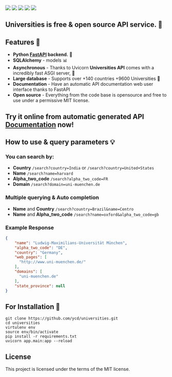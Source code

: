 ![](https://img.shields.io/github/stars/ycd/universities?style=for-the-badge)
![](https://img.shields.io/github/forks/ycd/universities?style=for-the-badge)
![](https://img.shields.io/github/issues/ycd/universities?style=for-the-badge)
![](https://img.shields.io/github/license/ycd/universities?style=for-the-badge)
![](https://img.shields.io/bitbucket/pr/ycd/universities?style=for-the-badge)

## Universities is free & open source API service. :school_satchel:
   
## Features :rocket:

* **Python <a href="https://github.com/tiangolo/fastapi" class="external-link" target="_blank">**FastAPI**</a> backend.** :hammer:
* **SQLAlchemy** - models :bar_chart:
* **Asynchronous** - Thanks to Uvicorn **Universities API** comes with a incredibly fast ASGI server, :rocket:
* **Large database** - Supports over +140 countries +9600 Universities :satellite:
* **Documentation** - Have an automatic API documentation web user interface thanks to FastAPI
* **Open source** - Everything from the code base is opensource and free to use under a permissive MIT license.

## Try it online from automatic generated API [Documentation](https://universitiesapi.herokuapp.com/docs) now! 

## How to use & query parameters :bulb:
### You can search by:
* **Country**             ```/search?country=India``` or ```/search?country=United+States```
* **Name**                ```/search?name=harvard``` 
* **Alpha_two_code**      ```/search?alpha_two_code=FR```
* **Domain**              ```/search?domain=uni-muenchen.de```

### Multiple querying & Auto completion
* **Name** and **Country** ```/search?country=Brazil&name=Centro```
* **Name** and **Alpha_two_code** ```/search?name=oxford&alpha_two_code=gb```

### Example Response 
```JSON
{
    "name": "Ludwig-Maximilians-Universität München",
    "alpha_two_code": "DE",
    "country": "Germany",
    "web_pages": [
      "http://www.uni-muenchen.de/"
    ],
    "domains": [
      "uni-muenchen.de"
    ],
    "state_province": null
}
```


## For Installation :pushpin:
```shell
git clone https://github.com/ycd/universities.git
cd universities
virtulenv env
source env/bin/activate
pip install -r requirements.txt
uvicorn app.main:app --reload
```

## License

This project is licensed under the terms of the MIT license.
